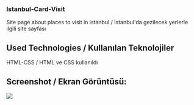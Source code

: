 ### Istanbul-Card-Visit
Site page about places to visit in istanbul / İstanbul'da gezilecek yerlerle ilgili site sayfası</h4>


## Used Technologies / Kullanılan Teknolojiler
HTML-CSS / HTML ve CSS kullanıldı

## Screenshot / Ekran Görüntüsü:

 ![](GitHub.gif)
